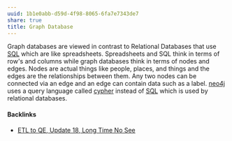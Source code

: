 ```yaml
---
uuid: 1b1e0abb-d59d-4f98-8065-6fa7e7343de7
share: true
title: Graph Database
---
```

Graph databases are viewed in contrast to Relational Databases that use [SQL](/9bf437f1-b997-4df7-9cb5-d1dcb65fb892) which are like spreadsheets. Spreadsheets and SQL think in terms of row's and columns while graph databases think in terms of nodes and edges. Nodes are actual things like people, places, and things and the edges are the relationships between them. Any two nodes can be connected via an edge and an edge can contain data such as a label. [neo4j](/aedf2ab7-cdca-471a-805f-387263af6292) uses a query language called [cypher](/6cae1c13-b46d-40a2-9f7d-91bfef18bdff) instead of [SQL](/9bf437f1-b997-4df7-9cb5-d1dcb65fb892) which is used by relational databases.

#### Backlinks

* [ETL to QE, Update 18, Long Time No See](/07184fda-87ef-4fa9-9c6e-1c4382f6fabc)